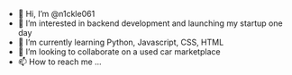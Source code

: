 - 👋 Hi, I’m @n1ckle061
- 👀 I’m interested in backend development and launching my startup one day
- 🌱 I’m currently learning Python, Javascript, CSS, HTML
- 💞️ I’m looking to collaborate on a used car marketplace
- 📫 How to reach me ...

<!---
n1ckle061/n1ckle061 is a ✨ special ✨ repository because its `README.md` (this file) appears on your GitHub profile.
You can click the Preview link to take a look at your changes.
--->
